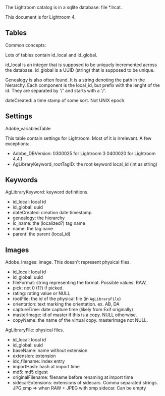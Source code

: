 The Lightroom catalog is in a sqlite database: file *.lrcat.


This document is for Lightroom 4.

Tables
------

Common concepts:

Lots of tables contain id_local and id_global.

id_local is an integer that is supposed to be uniquely incremented
across the database.
id_global is a UUID (string) that is supposed to be unique.

Genealogy is also often found. It is a string denoting the path in the
hierarchy. Each component is the local_id, but prefix with the lenght
of the id. They are separated by '/' and starts with a '/'.

dateCreated: a time stamp of some sort. Not UNIX epoch.

## Settings

Adobe_variablesTable

This table contain settings for Lightroom. Most of it is irrelevant.
A few exceptions:

* Adobe_DBVersion:
    0300025 for Lightroom 3
    0400020 for Lightroom 4.4.1
* AgLibraryKeyword_rootTagID: the root keyword local_id (int as string)

## Keywords

AgLibraryKeyword: keyword definitions.

* id_local: local id
* id_global: uuid
* dateCreated: creation date timestamp
* genealogy: the hierarchy
* lc_name: the (localized?) tag name
* name: the tag nane
* parent: the parent (local_id)

## Images

Adobe_Images: image. This doesn't represent physical files.

* id_local: local id
* id_global: uuid
* fileFormat: string representing the format. Possible values: RAW,
* pick: not 0 (1?) if picked.
* rating: rating value or NULL
* rootFile: the id of the physical file (in `AgLibraryFile`)
* orientation: text marking the orientation. ex. AB, DA
* captureTime: date capture time (likely from Exif originally)
* masterImage: id of master if this is a copy. NULL otherwise.
* copyName: the name of the virtual copy. masterImage not NULL.

AgLibraryFile: physical files.

* id_local: local id
* id_global: uuid
* baseName: name without extension
* extension: extension
* idx_filename: index entry
* importHash: hash at import time
* md5: md5 digest
* originalFilename: filename before renaming at import time
* sidecarExtensions: extensions of sidecars. Comma separated strings.
   JPG,xmp => when RAW + JPEG with xmp sidecar.
   Can be empty
